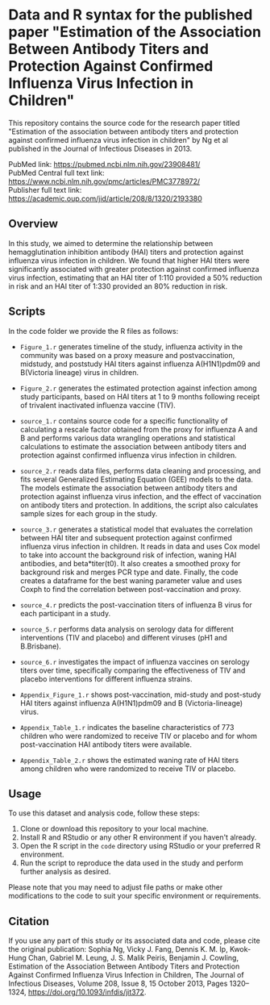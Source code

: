# Data and R syntax for the published paper "Estimation of the Association Between Antibody Titers and Protection Against Confirmed Influenza Virus Infection in Children"

This repository contains the source code for the research paper titled "Estimation of the association between antibody titers and protection against confirmed influenza virus infection in children" by Ng et al published in the Journal of Infectious Diseases in 2013. 

PubMed link: https://pubmed.ncbi.nlm.nih.gov/23908481/   
PubMed Central full text link: https://www.ncbi.nlm.nih.gov/pmc/articles/PMC3778972/   
Publisher full text link: https://academic.oup.com/jid/article/208/8/1320/2193380  

## Overview

In this study, we aimed to determine the relationship between hemagglutination inhibition antibody (HAI) titers and protection against influenza virus infection in children. We found that higher HAI titers were significantly associated with greater protection against confirmed influenza virus infection, estimating that an HAI titer of 1:110 provided a 50% reduction in risk and an HAI titer of 1:330 provided an 80% reduction in risk.

## Scripts

In the code folder we provide the R files as follows:
  
- `Figure_1.r` generates timeline of the study, influenza activity in the community was based on a proxy measure and postvaccination, midstudy, and poststudy HAI titers against influenza A(H1N1)pdm09 and B(Victoria lineage) virus in children.
  
- `Figure_2.r` generates the estimated protection against infection among study participants, based on HAI titers at 1 to 9 months following receipt of trivalent inactivated influenza vaccine (TIV).
  
- `source_1.r` contains source code for a specific functionality of calculating a rescale factor obtained from the proxy for influenza A and B and performs various data wrangling operations and statistical calculations to estimate the association between antibody titers and protection against confirmed influenza virus infection in children.
  
- `source_2.r` reads data files, performs data cleaning and processing, and fits several Generalized Estimating Equation (GEE) models to the data. The models estimate the association between antibody titers and protection against influenza virus infection, and the effect of vaccination on antibody titers and protection. In additions, the script also calculates sample sizes for each group in the study.
  
- `source_3.r` generates a statistical model that evaluates the correlation between HAI titer and subsequent protection against confirmed influenza virus infection in children. It reads in data and uses Cox model to take into account the background risk of infection, waning HAI antibodies, and beta*titer(t0). It also creates a smoothed proxy for background risk and merges PCR type and date. Finally, the code creates a dataframe for the best waning parameter value and uses Coxph to find the correlation between post-vaccination and proxy.
  
- `source_4.r` predicts the post-vaccination titers of influenza B virus for each participant in a study.
  
- `source_5.r` performs data analysis on serology data for different interventions (TIV and placebo) and different viruses (pH1 and B.Brisbane).
  
- `source_6.r` investigates the impact of influenza vaccines on serology titers over time, specifically comparing the effectiveness of TIV and placebo interventions for different influenza strains.

- `Appendix_Figure_1.r` shows post-vaccination, mid-study and post-study HAI titers against influenza A(H1N1)pdm09 and B (Victoria-lineage) virus. 
  
- `Appendix_Table_1.r` indicates the baseline characteristics of 773 children who were randomized to receive TIV or placebo and for whom post-vaccination HAI antibody titers were available. 
  
- `Appendix_Table_2.r` shows the estimated waning rate of HAI titers among children who were randomized to receive TIV or placebo. 
  
## Usage

To use this dataset and analysis code, follow these steps:

1. Clone or download this repository to your local machine.
2. Install R and RStudio or any other R environment if you haven't already.
3. Open the R script in the `code` directory using RStudio or your preferred R environment.
4. Run the script to reproduce the data used in the study and perform further analysis as desired.

Please note that you may need to adjust file paths or make other modifications to the code to suit your specific environment or requirements.

## Citation

If you use any part of this study or its associated data and code, please cite the original publication: Sophia Ng, Vicky J. Fang, Dennis K. M. Ip, Kwok-Hung Chan, Gabriel M. Leung, J. S. Malik Peiris, Benjamin J. Cowling, Estimation of the Association Between Antibody Titers and Protection Against Confirmed Influenza Virus Infection in Children, The Journal of Infectious Diseases, Volume 208, Issue 8, 15 October 2013, Pages 1320–1324, https://doi.org/10.1093/infdis/jit372.
